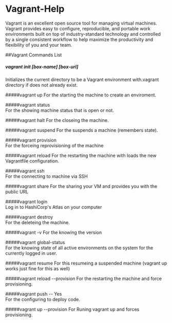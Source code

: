 # Vagrant-Help
Vagrant is an excellent open  source tool for managing virtual machines. Vagrant provides easy to configure, reproducible, and portable work environments built on top of industry-standard technology and controlled by a single consistent workflow to help maximize the productivity and flexibility of you and your team.

##Vagrant Commands List

##### vagrant init [box-name] [box-url]
Initializes the current directory to be a Vagrant environment with.vagrant directory if does not already exist. 

#####vagrant up 
For the starting the  machine to create an enviroment.  

#####vagrant status	 
For the showing machine status that is open or not. 

#####vagrant halt
For the closeing the machine.

#####vagrant suspend
For the suspends a  machine (remembers state).

#####vagrant provision	
For the forceing reprovisioning of the machine

#####vagrant reload
For the restarting the machine with loads the new Vagrantfile configuration.

#####vagrant ssh	
For the connecting to machine via SSH

#####vagrant share
For the sharing your VM and provides you with the public URL

#####vagrant login	
Log in to HashiCorp's Atlas on your computer

#####vagrant destroy	
For the deleteing the machine. 

#####vagrant -v	
For the knowing  the version

#####vagrant global-status	
For the knowing state of all active environments on the system for the currently logged in user.

#####vagrant resume	
For this resumeing a suspended machine (vagrant up works just fine for this as well)

#####vagrant reload --provision	
For the restarting the machine and force provisioning.

#####vagrant push -- Yes	
For the configuring to deploy code. 

#####vagrant up --provision	
For Runing vagrant up and forces provisioning. 
